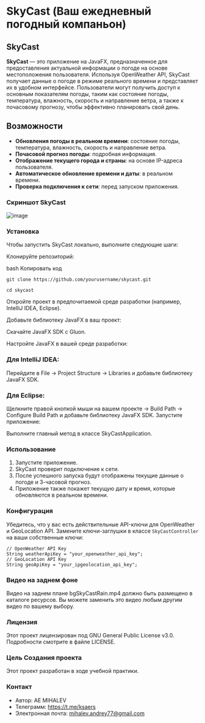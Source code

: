 # SkyCast (Ваш ежедневный погодный компаньон)

## SkyCast

**SkyCast** — это приложение на JavaFX, предназначенное для предоставления актуальной информации о погоде на основе местоположения пользователя. Используя OpenWeather API, SkyCast получает данные о погоде в режиме реального времени и представляет их в удобном интерфейсе. Пользователи могут получить доступ к основным показателям погоды, таким как состояние погоды, температура, влажность, скорость и направление ветра, а также к почасовому прогнозу, чтобы эффективно планировать свой день.

## Возможности

- **Обновления погоды в реальном времени**: состояние погоды, температура, влажность, скорость и направление ветра.
- **Почасовой прогноз погоды**: подробная информация.
- **Отображение текущего города и страны**: на основе IP-адреса пользователя.
- **Автоматическое обновление времени и даты**: в реальном времени.
- **Проверка подключения к сети**: перед запуском приложения.


### Скриншот SkyCast
![image](https://github.com/Ksaers/SkyCast/assets/61120576/45c881cc-6b42-4190-8ed7-e2a130f02518)

### Установка
Чтобы запустить SkyCast локально, выполните следующие шаги:

Клонируйте репозиторий:

bash
Копировать код
```
git clone https://github.com/yourusername/skycast.git
```
```
cd skycast
```
Откройте проект в предпочитаемой среде разработки (например, IntelliJ IDEA, Eclipse).

Добавьте библиотеку JavaFX в ваш проект:

Скачайте JavaFX SDK с Gluon.

Настройте JavaFX в вашей среде разработки:

### Для IntelliJ IDEA:

Перейдите в File -> Project Structure -> Libraries и добавьте библиотеку JavaFX SDK.

### Для Eclipse:

Щелкните правой кнопкой мыши на вашем проекте -> Build Path -> Configure Build Path и добавьте библиотеку JavaFX SDK.
Запустите приложение:

Выполните главный метод в классе SkyCastApplication.
### Использование

1. Запустите приложение.
2. SkyCast проверит подключение к сети.
3. После успешного запуска будут отображены текущие данные о погоде и 3-часовой прогноз.
4. Приложение также покажет текущую дату и время, которые обновляются в реальном времени.

### Конфигурация

Убедитесь, что у вас есть действительные API-ключи для OpenWeather и GeoLocation API. Замените ключи-заглушки в классе `SkyCastController` на ваши собственные ключи:

```
// OpenWeather API Key
String weatherApiKey = "your_openweather_api_key";
// GeoLocation API Key
String geoApiKey = "your_ipgeolocation_api_key";
```

### Видео на заднем фоне
Видео на заднем плане bgSkyCastRain.mp4 должно быть размещено в каталоге ресурсов. Вы можете заменить это видео любым другим видео по вашему выбору.

### Лицензия
Этот проект лицензирован под GNU General Public License v3.0. Подробности смотрите в файле LICENSE.

### Цель Создания проекта
Этот проект разработан в ходе учебной практики.

### Контакт
- Автор: AE MIHALEV
- Телеграмм: https://t.me/ksaers
- Электронная почта: mihalev.andrey77@gmail.com






